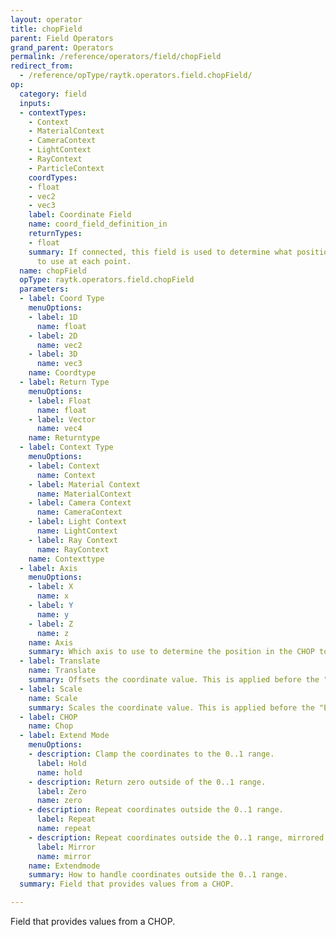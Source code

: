 ```yaml
---
layout: operator
title: chopField
parent: Field Operators
grand_parent: Operators
permalink: /reference/operators/field/chopField
redirect_from:
  - /reference/opType/raytk.operators.field.chopField/
op:
  category: field
  inputs:
  - contextTypes:
    - Context
    - MaterialContext
    - CameraContext
    - LightContext
    - RayContext
    - ParticleContext
    coordTypes:
    - float
    - vec2
    - vec3
    label: Coordinate Field
    name: coord_field_definition_in
    returnTypes:
    - float
    summary: If connected, this field is used to determine what position in the CHOP
      to use at each point.
  name: chopField
  opType: raytk.operators.field.chopField
  parameters:
  - label: Coord Type
    menuOptions:
    - label: 1D
      name: float
    - label: 2D
      name: vec2
    - label: 3D
      name: vec3
    name: Coordtype
  - label: Return Type
    menuOptions:
    - label: Float
      name: float
    - label: Vector
      name: vec4
    name: Returntype
  - label: Context Type
    menuOptions:
    - label: Context
      name: Context
    - label: Material Context
      name: MaterialContext
    - label: Camera Context
      name: CameraContext
    - label: Light Context
      name: LightContext
    - label: Ray Context
      name: RayContext
    name: Contexttype
  - label: Axis
    menuOptions:
    - label: X
      name: x
    - label: Y
      name: y
    - label: Z
      name: z
    name: Axis
    summary: Which axis to use to determine the position in the CHOP to use.
  - label: Translate
    name: Translate
    summary: Offsets the coordinate value. This is applied before the "Extend Mode".
  - label: Scale
    name: Scale
    summary: Scales the coordinate value. This is applied before the "Extend Mode".
  - label: CHOP
    name: Chop
  - label: Extend Mode
    menuOptions:
    - description: Clamp the coordinates to the 0..1 range.
      label: Hold
      name: hold
    - description: Return zero outside of the 0..1 range.
      label: Zero
      name: zero
    - description: Repeat coordinates outside the 0..1 range.
      label: Repeat
      name: repeat
    - description: Repeat coordinates outside the 0..1 range, mirrored back and forth.
      label: Mirror
      name: mirror
    name: Extendmode
    summary: How to handle coordinates outside the 0..1 range.
  summary: Field that provides values from a CHOP.

---
```



Field that provides values from a CHOP.